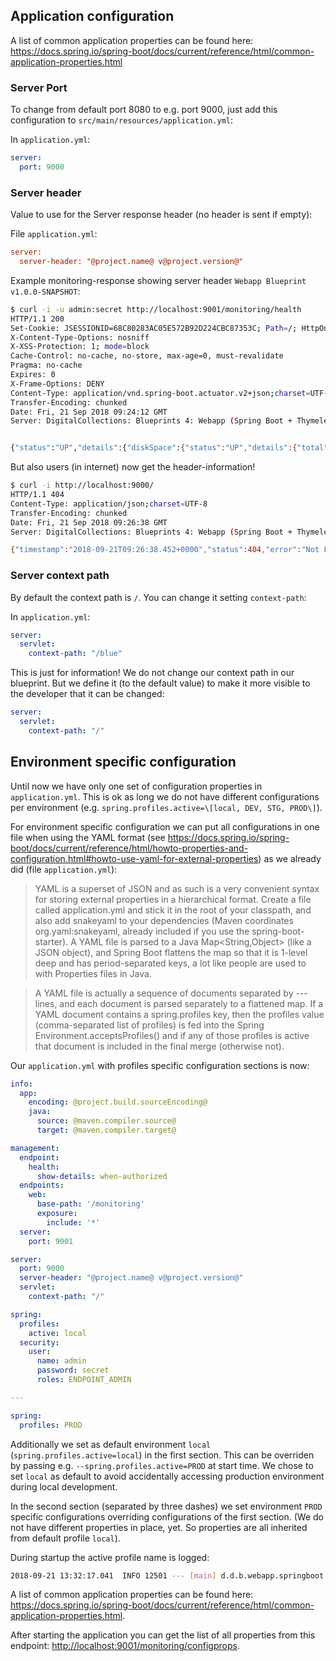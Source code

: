 ## Application configuration

A list of common application properties can be found here: <https://docs.spring.io/spring-boot/docs/current/reference/html/common-application-properties.html>

### Server Port

To change from default port 8080 to e.g. port 9000, just add this configuration to `src/main/resources/application.yml`:

In `application.yml`:

```yml
server:
  port: 9000
```

### Server header

Value to use for the Server response header (no header is sent if empty):

File `application.yml`:

```ini
server:
  server-header: "@project.name@ v@project.version@"
```

Example monitoring-response showing server header `Webapp Blueprint v1.0.0-SNAPSHOT`:

```sh
$ curl -i -u admin:secret http://localhost:9001/monitoring/health
HTTP/1.1 200 
Set-Cookie: JSESSIONID=68C80283AC05E572B92D224CBC87353C; Path=/; HttpOnly
X-Content-Type-Options: nosniff
X-XSS-Protection: 1; mode=block
Cache-Control: no-cache, no-store, max-age=0, must-revalidate
Pragma: no-cache
Expires: 0
X-Frame-Options: DENY
Content-Type: application/vnd.spring-boot.actuator.v2+json;charset=UTF-8
Transfer-Encoding: chunked
Date: Fri, 21 Sep 2018 09:24:12 GMT
Server: DigitalCollections: Blueprints 4: Webapp (Spring Boot + Thymeleaf) - Step 04 v1.0.0-SNAPSHOT


{"status":"UP","details":{"diskSpace":{"status":"UP","details":{"total":120906379264,"free":4989669376,"threshold":10485760}}}}
```

But also users (in internet) now get the header-information!

```sh
$ curl -i http://localhost:9000/
HTTP/1.1 404 
Content-Type: application/json;charset=UTF-8
Transfer-Encoding: chunked
Date: Fri, 21 Sep 2018 09:26:38 GMT
Server: DigitalCollections: Blueprints 4: Webapp (Spring Boot + Thymeleaf) - Step 04 v1.0.0-SNAPSHOT

{"timestamp":"2018-09-21T09:26:38.452+0000","status":404,"error":"Not Found","message":"No message available","path":"/"}
```

### Server context path

By default the context path is `/`. You can change it setting `context-path`:

In `application.yml`:

```yml
server:
  servlet:
    context-path: "/blue"
```

This is just for information! We do not change our context path in our blueprint.
But we define it (to the default value) to make it more visible to the developer that it can be changed:

```yml
server:
  servlet:
    context-path: "/"
```

## Environment specific configuration

Until now we have only one set of configuration properties in `application.yml`.
This is ok as long we do not have different configurations per environment (e.g. `spring.profiles.active=\[local, DEV, STG, PROD\]`).

For environment specific configuration we can put all configurations in one file when using the YAML format
(see <https://docs.spring.io/spring-boot/docs/current/reference/html/howto-properties-and-configuration.html#howto-use-yaml-for-external-properties>) as we already did (file `application.yml`):

> YAML is a superset of JSON and as such is a very convenient syntax for storing external properties in a hierarchical format.
> Create a file called application.yml and stick it in the root of your classpath, and also add snakeyaml to your dependencies (Maven coordinates org.yaml:snakeyaml, already included if you use the spring-boot-starter). A YAML file is parsed to a Java Map<String,Object> (like a JSON object), and Spring Boot flattens the map so that it is 1-level deep and has period-separated keys, a lot like people are used to with Properties files in Java.

> A YAML file is actually a sequence of documents separated by --- lines, and each document is parsed separately to a flattened map.
> If a YAML document contains a spring.profiles key, then the profiles value (comma-separated list of profiles) is fed into the Spring Environment.acceptsProfiles() and if any of those profiles is active that document is included in the final merge (otherwise not).

Our `application.yml` with profiles specific configuration sections is now:

```yml
info:
  app:
    encoding: @project.build.sourceEncoding@
    java:
      source: @maven.compiler.source@
      target: @maven.compiler.target@

management:
  endpoint:
    health:
      show-details: when-authorized
  endpoints:
    web:
      base-path: '/monitoring'
      exposure:
        include: '*'
  server:
    port: 9001

server:
  port: 9000
  server-header: "@project.name@ v@project.version@"
  servlet:
    context-path: "/"

spring:
  profiles:
    active: local
  security:
    user:
      name: admin
      password: secret
      roles: ENDPOINT_ADMIN

---

spring:
  profiles: PROD
```

Additionally we set as default environment `local` (`spring.profiles.active=local`) in the first section.
This can be overriden by passing e.g. `--spring.profiles.active=PROD` at start time.
We chose to set `local` as default to avoid accidentally accessing production environment during local development.

In the second section (separated by three dashes) we set environment `PROD` specific configurations overriding configurations of the first section.
(We do not have different properties in place, yet. So properties are all inherited from default profile `local`).

During startup the active profile name is logged:

```sh
2018-09-21 13:32:17.041  INFO 12501 --- [main] d.d.b.webapp.springboot.Application: The following profiles are active: local
```

A list of common application properties can be found here: <https://docs.spring.io/spring-boot/docs/current/reference/html/common-application-properties.html>.

After starting the application you can get the list of all properties from this endpoint: <http://localhost:9001/monitoring/configprops>.
